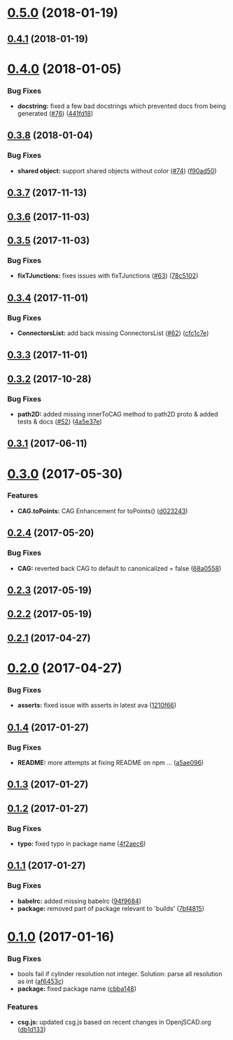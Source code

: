 <a name="0.5.0"></a>
# [0.5.0](https://github.com/jscad/csg.js/compare/v0.4.1...v0.5.0) (2018-01-19)



<a name="0.4.1"></a>
## [0.4.1](https://github.com/jscad/csg.js/compare/v0.4.0...v0.4.1) (2018-01-19)



<a name="0.4.0"></a>
# [0.4.0](https://github.com/jscad/csg.js/compare/v0.3.8...v0.4.0) (2018-01-05)


### Bug Fixes

* **docstring:** fixed a few bad docstrings which prevented docs from being generated ([#76](https://github.com/jscad/csg.js/issues/76)) ([441fd18](https://github.com/jscad/csg.js/commit/441fd18))



<a name="0.3.8"></a>
## [0.3.8](https://github.com/jscad/csg.js/compare/v0.3.7...v0.3.8) (2018-01-04)


### Bug Fixes

* **shared object:**  support shared objects without color ([#74](https://github.com/jscad/csg.js/issues/74)) ([f90ad50](https://github.com/jscad/csg.js/commit/f90ad50))



<a name="0.3.7"></a>
## [0.3.7](https://github.com/jscad/csg.js/compare/v0.3.6...v0.3.7) (2017-11-13)



<a name="0.3.6"></a>
## [0.3.6](https://github.com/jscad/csg.js/compare/v0.3.5...v0.3.6) (2017-11-03)



<a name="0.3.5"></a>
## [0.3.5](https://github.com/jscad/csg.js/compare/v0.3.4...v0.3.5) (2017-11-03)


### Bug Fixes

* **fixTJunctions:** fixes issues with fixTJunctions ([#63](https://github.com/jscad/csg.js/issues/63)) ([78c5102](https://github.com/jscad/csg.js/commit/78c5102))



<a name="0.3.4"></a>
## [0.3.4](https://github.com/jscad/csg.js/compare/v0.3.3...v0.3.4) (2017-11-01)


### Bug Fixes

* **ConnectorsList:** add back missing ConnectorsList ([#62](https://github.com/jscad/csg.js/issues/62)) ([cfc1c7e](https://github.com/jscad/csg.js/commit/cfc1c7e))



<a name="0.3.3"></a>
## [0.3.3](https://github.com/jscad/csg.js/compare/v0.3.2...v0.3.3) (2017-11-01)



<a name="0.3.2"></a>
## [0.3.2](https://github.com/jscad/csg.js/compare/v0.3.1...v0.3.2) (2017-10-28)


### Bug Fixes

* **path2D:** added missing innerToCAG method to path2D proto & added tests & docs ([#52](https://github.com/jscad/csg.js/issues/52)) ([4a5e37e](https://github.com/jscad/csg.js/commit/4a5e37e))



<a name="0.3.1"></a>
## [0.3.1](https://github.com/jscad/csg.js/compare/v0.3.0...v0.3.1) (2017-06-11)



<a name="0.3.0"></a>
# [0.3.0](https://github.com/jscad/csg.js/compare/v0.2.4...v0.3.0) (2017-05-30)


### Features

* **CAG.toPoints:** CAG Enhancement for toPoints() ([d023243](https://github.com/jscad/csg.js/commit/d023243))



<a name="0.2.4"></a>
## [0.2.4](https://github.com/jscad/csg.js/compare/v0.2.3...v0.2.4) (2017-05-20)


### Bug Fixes

* **CAG:** reverted back CAG to default to canonicalized = false ([68a0558](https://github.com/jscad/csg.js/commit/68a0558))



<a name="0.2.3"></a>
## [0.2.3](https://github.com/jscad/csg.js/compare/v0.2.2...v0.2.3) (2017-05-19)



<a name="0.2.2"></a>
## [0.2.2](https://github.com/jscad/csg.js/compare/v0.2.1...v0.2.2) (2017-05-19)



<a name="0.2.1"></a>
## [0.2.1](https://github.com/jscad/csg.js/compare/v0.2.0...v0.2.1) (2017-04-27)



<a name="0.2.0"></a>
# [0.2.0](https://github.com/jscad/csg.js/compare/v0.1.4...v0.2.0) (2017-04-27)


### Bug Fixes

* **asserts:** fixed issue with asserts in latest ava ([1210f66](https://github.com/jscad/csg.js/commit/1210f66))



<a name="0.1.4"></a>
## [0.1.4](https://github.com/jscad/csg.js/compare/v0.1.3...v0.1.4) (2017-01-27)


### Bug Fixes

* **README:** more attempts at fixing README on npm ... ([a5ae096](https://github.com/jscad/csg.js/commit/a5ae096))



<a name="0.1.3"></a>
## [0.1.3](https://github.com/jscad/csg.js/compare/v0.1.2...v0.1.3) (2017-01-27)



<a name="0.1.2"></a>
## [0.1.2](https://github.com/jscad/csg.js/compare/v0.1.1...v0.1.2) (2017-01-27)


### Bug Fixes

* **typo:** fixed typo in package name ([4f2aec6](https://github.com/jscad/csg.js/commit/4f2aec6))



<a name="0.1.1"></a>
## [0.1.1](https://github.com/jscad/csg.js/compare/v0.1.0...v0.1.1) (2017-01-27)


### Bug Fixes

* **babelrc:** added missing babelrc ([94f9684](https://github.com/jscad/csg.js/commit/94f9684))
* **package:** removed part of package relevant to 'builds' ([7bf4815](https://github.com/jscad/csg.js/commit/7bf4815))



<a name="0.1.0"></a>
# [0.1.0](https://github.com/jscad/csg.js/compare/af6453c...v0.1.0) (2017-01-16)


### Bug Fixes

* bools fail if cylinder resolution not integer. Solution: parse all resolution as int ([af6453c](https://github.com/jscad/csg.js/commit/af6453c))
* **package:** fixed package name ([cbba148](https://github.com/jscad/csg.js/commit/cbba148))


### Features

* **csg.js:** updated csg.js based on recent changes in OpenjSCAD.org ([db1d133](https://github.com/jscad/csg.js/commit/db1d133))



